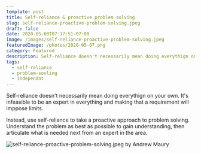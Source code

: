 ```yaml
---
template: post
title: Self-reliance & proactive problem solving
slug: self-reliance-proactive-problem-solving.jpeg
draft: false
date: 2020-05-08T07:17:51-07:00
image: /images/self-reliance-proactive-problem-solving.jpeg
featuredImage: /photos/2020-05-07.png
category: Featured
description: Self-reliance doesn't necessarily mean doing everythign on your own. It's infeasible to be an expert in everything and making that a requirement will imppose limits.
tags:
  - self-reliance
  - problem-sovling
  - independnt
---
```

Self-reliance doesn't necessarily mean doing everythign on your own. It's infeasible to be an expert in everything and making that a requirement will imppose limits.

Instead, use self-reliance to take a proactive approach to problem solving. Understand the problem as best as possible to gain understanding, then articulate what is needed next from an expert in the area.

![self-reliance-proactive-problem-solving.jpeg by Andrew Maury](/images/self-reliance-proactive-problem-solving.jpeg)
